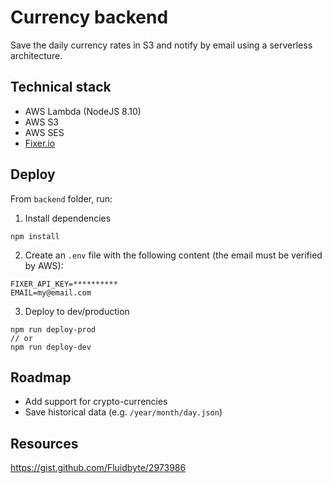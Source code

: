 # Currency backend

Save the daily currency rates in S3 and notify by email using a serverless architecture.

## Technical stack
* AWS Lambda (NodeJS 8.10)
* AWS S3
* AWS SES
* [Fixer.io](https://fixer.io/)

## Deploy
From `backend` folder, run:
1. Install dependencies
```
npm install
```
2. Create an `.env` file with the following content (the email must be verified by AWS):
```
FIXER_API_KEY=**********
EMAIL=my@email.com
```

3. Deploy to dev/production
```
npm run deploy-prod
// or
npm run deploy-dev
```

## Roadmap
* Add support for crypto-currencies
* Save historical data (e.g. `/year/month/day.json`)

## Resources
https://gist.github.com/Fluidbyte/2973986
